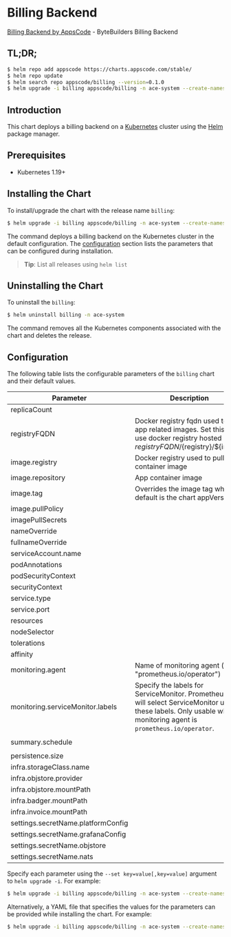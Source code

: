 # Billing Backend

[Billing Backend by AppsCode](https://github.com/bytebuilders) - ByteBuilders Billing Backend

## TL;DR;

```bash
$ helm repo add appscode https://charts.appscode.com/stable/
$ helm repo update
$ helm search repo appscode/billing --version=0.1.0
$ helm upgrade -i billing appscode/billing -n ace-system --create-namespace --version=0.1.0
```

## Introduction

This chart deploys a billing backend on a [Kubernetes](http://kubernetes.io) cluster using the [Helm](https://helm.sh) package manager.

## Prerequisites

- Kubernetes 1.19+

## Installing the Chart

To install/upgrade the chart with the release name `billing`:

```bash
$ helm upgrade -i billing appscode/billing -n ace-system --create-namespace --version=0.1.0
```

The command deploys a billing backend on the Kubernetes cluster in the default configuration. The [configuration](#configuration) section lists the parameters that can be configured during installation.

> **Tip**: List all releases using `helm list`

## Uninstalling the Chart

To uninstall the `billing`:

```bash
$ helm uninstall billing -n ace-system
```

The command removes all the Kubernetes components associated with the chart and deletes the release.

## Configuration

The following table lists the configurable parameters of the `billing` chart and their default values.

|             Parameter              |                                                                             Description                                                                             |           Default            |
|------------------------------------|---------------------------------------------------------------------------------------------------------------------------------------------------------------------|------------------------------|
| replicaCount                       |                                                                                                                                                                     | <code>3</code>               |
| registryFQDN                       | Docker registry fqdn used to pull app related images. Set this to use docker registry hosted at ${registryFQDN}/${registry}/${image}                                | <code>""</code>              |
| image.registry                     | Docker registry used to pull app container image                                                                                                                    | <code>appscode</code>        |
| image.repository                   | App container image                                                                                                                                                 | <code>gitea</code>           |
| image.tag                          | Overrides the image tag whose default is the chart appVersion.                                                                                                      | <code>""</code>              |
| image.pullPolicy                   |                                                                                                                                                                     | <code>Always</code>          |
| imagePullSecrets                   |                                                                                                                                                                     | <code>[]</code>              |
| nameOverride                       |                                                                                                                                                                     | <code>""</code>              |
| fullnameOverride                   |                                                                                                                                                                     | <code>""</code>              |
| serviceAccount.name                |                                                                                                                                                                     | <code>""</code>              |
| podAnnotations                     |                                                                                                                                                                     | <code>{}</code>              |
| podSecurityContext                 |                                                                                                                                                                     | <code>{}</code>              |
| securityContext                    |                                                                                                                                                                     | <code>{}</code>              |
| service.type                       |                                                                                                                                                                     | <code>ClusterIP</code>       |
| service.port                       |                                                                                                                                                                     | <code>80</code>              |
| resources                          |                                                                                                                                                                     | <code>{}</code>              |
| nodeSelector                       |                                                                                                                                                                     | <code>{}</code>              |
| tolerations                        |                                                                                                                                                                     | <code>[]</code>              |
| affinity                           |                                                                                                                                                                     | <code>{}</code>              |
| monitoring.agent                   | Name of monitoring agent (eg "prometheus.io/operator")                                                                                                              | <code>""</code>              |
| monitoring.serviceMonitor.labels   | Specify the labels for ServiceMonitor. Prometheus crd will select ServiceMonitor using these labels. Only usable when monitoring agent is `prometheus.io/operator`. | <code>{}</code>              |
| summary.schedule                   |                                                                                                                                                                     | <code>"0 8 */1 */1 *"</code> |
| persistence.size                   |                                                                                                                                                                     | <code>10Gi</code>            |
| infra.storageClass.name            |                                                                                                                                                                     | <code>"standard"</code>      |
| infra.objstore.provider            |                                                                                                                                                                     | <code>""</code>              |
| infra.objstore.mountPath           |                                                                                                                                                                     | <code>""</code>              |
| infra.badger.mountPath             |                                                                                                                                                                     | <code>/badger</code>         |
| infra.invoice.mountPath            |                                                                                                                                                                     | <code>/billing</code>        |
| settings.secretName.platformConfig |                                                                                                                                                                     | <code>""</code>              |
| settings.secretName.grafanaConfig  |                                                                                                                                                                     | <code>""</code>              |
| settings.secretName.objstore       |                                                                                                                                                                     | <code>""</code>              |
| settings.secretName.nats           |                                                                                                                                                                     | <code>""</code>              |


Specify each parameter using the `--set key=value[,key=value]` argument to `helm upgrade -i`. For example:

```bash
$ helm upgrade -i billing appscode/billing -n ace-system --create-namespace --version=0.1.0 --set replicaCount=3
```

Alternatively, a YAML file that specifies the values for the parameters can be provided while
installing the chart. For example:

```bash
$ helm upgrade -i billing appscode/billing -n ace-system --create-namespace --version=0.1.0 --values values.yaml
```
